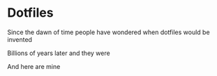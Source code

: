 # Dotfiles

Since the dawn of time people have wondered when dotfiles would be invented

Billions of years later and they were

And here are mine
